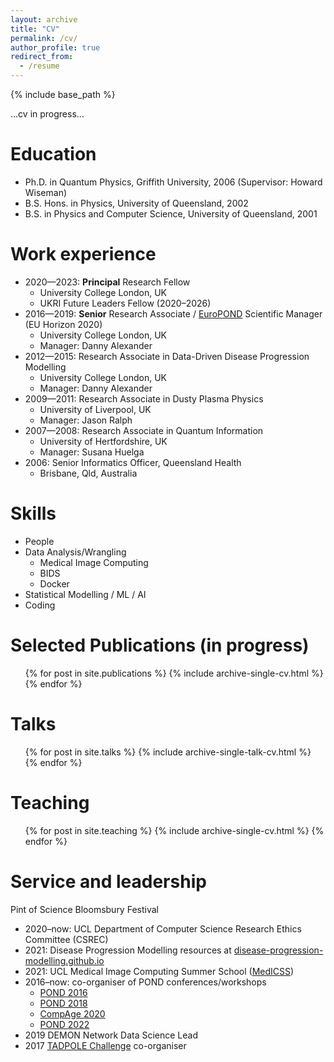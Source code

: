 ```yaml
---
layout: archive
title: "CV"
permalink: /cv/
author_profile: true
redirect_from:
  - /resume
---
```


{% include base_path %}

...cv in progress...

Education
======
* Ph.D. in Quantum Physics, Griffith University, 2006 (Supervisor: Howard Wiseman)
* B.S. Hons. in Physics, University of Queensland, 2002
* B.S. in Physics and Computer Science, University of Queensland, 2001

Work experience
======
* 2020—2023: **Principal** Research Fellow
  * University College London, UK
  * UKRI Future Leaders Fellow (2020–2026)
* 2016—2019: **Senior** Research Associate / [EuroPOND](http://europond.eu) Scientific Manager (EU Horizon 2020)
  * University College London, UK
  * Manager: Danny Alexander
* 2012—2015: Research Associate in Data-Driven Disease Progression Modelling
  * University College London, UK
  * Manager: Danny Alexander
* 2009—2011: Research Associate in Dusty Plasma Physics
  * University of Liverpool, UK
  * Manager: Jason Ralph
* 2007—2008: Research Associate in Quantum Information
  * University of Hertfordshire, UK
  * Manager: Susana Huelga
* 2006: Senior Informatics Officer, Queensland Health
  * Brisbane, Qld, Australia

Skills
======
* People
* Data Analysis/Wrangling
  * Medical Image Computing
  * BIDS
  * Docker
* Statistical Modelling / ML / AI
* Coding

Selected Publications (in progress)
======
  <ul>{% for post in site.publications %}
    {% include archive-single-cv.html %}
  {% endfor %}</ul>

Talks
======
  <ul>{% for post in site.talks %}
    {% include archive-single-talk-cv.html %}
  {% endfor %}</ul>

Teaching
======
  <ul>{% for post in site.teaching %}
    {% include archive-single-cv.html %}
  {% endfor %}</ul>

Service and leadership
======
Pint of Science
Bloomsbury Festival

* 2020–now: UCL Department of Computer Science Research Ethics Committee (CSREC)
* 2021: Disease Progression Modelling resources at [disease-progression-modelling.github.io](https://disease-progression-modelling.github.io)
* 2021: UCL Medical Image Computing Summer School ([MedICSS](https://medicss.cs.ucl.ac.uk/programme-2021/))
* 2016–now: co-organiser of POND conferences/workshops
  * [POND 2016](http://europond.eu/pond2016)
  * [POND 2018](http://europond.eu/pond2018)
  * [CompAge 2020](https://neuroinformatics.icm-institute.org/conferences/compage-2020/)
  * [POND 2022](https://pond2022.com)
* 2019 DEMON Network Data Science Lead
* 2017 [TADPOLE Challenge](https://tadpole.grand-challenge.org) co-organiser

